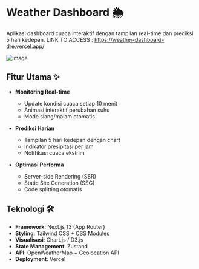 # Weather Dashboard 🌦️
Aplikasi dashboard cuaca interaktif dengan tampilan real-time dan prediksi 5 hari kedepan.
LINK TO ACCESS : https://weather-dashboard-dre.vercel.app/

![image](https://github.com/user-attachments/assets/88b91084-deca-4e3d-92d8-6c6258ca8751)


## Fitur Utama ✨
- **Monitoring Real-time**
  - Update kondisi cuaca setiap 10 menit
  - Animasi interaktif perubahan suhu
  - Mode siang/malam otomatis
  
- **Prediksi Harian**
  - Tampilan 5 hari kedepan dengan chart
  - Indikator presipitasi per jam
  - Notifikasi cuaca ekstrim

- **Optimasi Performa**
  - Server-side Rendering (SSR)
  - Static Site Generation (SSG)
  - Code splitting otomatis

## Teknologi 🛠️
- **Framework**: Next.js 13 (App Router)
- **Styling**: Tailwind CSS + CSS Modules
- **Visualisasi**: Chart.js / D3.js
- **State Management**: Zustand
- **API**: OpenWeatherMap + Geolocation API
- **Deployment**: Vercel
